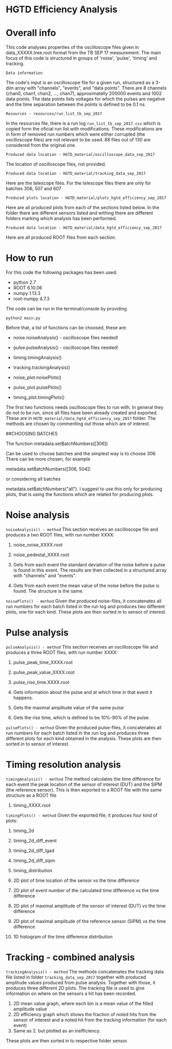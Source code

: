 # HGTD Efficiency Analysis



# Overall info

This code analyses properties of the oscilloscope files given in data_XXXXX.tree.root format
from the TB SEP 17 measurement. The main focus of this code is structured in groups of 'noise', 'pulse', 'timing' and tracking.

 ```Data information```
 
The code's input is an oscilloscope file for a given run, structured as a 3-dim array with "channels", "events", and "data points". There
are 8 channels (chan0, chan1, chan2, ..., chan7), approximatelly 200000 events and 1002 data points. The data points lists voltages for
which the pulses are negative and the time separation between the points is defined to be 0.1 ns.

 ```Resources - resources/run_list_tb_sep_2017```
 
 In the resources file, there is a run log  ```run_list_tb_sep_2017.csv``` which is copied form the oficial run list with modifications.
 These modifications are in form of removed run numbers which were either corrupted (the oscilloscope files) are not relevant to be
 used. 88 files out of 130 are considered from the original one.
 
```Produced data location - HGTD_material/oscilloscope_data_sep_2017```

The location of oscilloscope files, not provided.

```Produced data location - HGTD_material/tracking_data_sep_2017```

Here are the telescope files. For the telescope files there are only for batches 306, 507 and 607
 
```Produced plots location - HGTD_material/plots_hgtd_efficiency_sep_2017```

Here are all produced plots from each of the sections listed below. In the folder there are different sensors listed and withing there are
different folders marking which analysis has been performed.

```Produced data location - HGTD_material/data_hgtd_efficiency_sep_2017```

Here are all produced ROOT files from each section.



# How to run

For this code the following packages has been used:
- python 2.7
- ROOT 6.10.06
- numpy 1.13.3
- root-numpy 4.7.3

The code can be run in the terminal/console by providing

```python2 main.py```

Before that, a list of functions can be choosed, these are:

- noise.noiseAnalysis() - oscilloscope files needed!
- pulse.pulseAnalysis() - oscilloscope files needed!

- timing.timingAnalysis()
- tracking.trackingAnalysis()

- noise_plot.noisePlots()
- pulse_plot.pulsePlots()
- timing_plot.timingPlots()

The first two functions needs oscilloscope files to run with. In general they do not to be run, since all files have been already created and exported. These are in ```HGTD_material/data_hgtd_efficiency_sep_2017``` folder.
The methods are chosen by commenting out those which are of interest.

##CHOOSING BATCHES

The function
metadata.setBatchNumbers([306])

Can be used to choose batches and the simplest way is to choose 306. There can be more chosen, for example

metadata.setBatchNumbers([306, 504])
 
or considering all batches
 
metadata.setBatchNumbers("all"). I suggest to use this only for producing plots, that is using the functions
which are related for producing plots.


# Noise analysis

  ```noiseAnalysis() - method```
This section receives an oscilloscope file and produces a two ROOT files, with run number XXXX:
1. noise_noise_XXXX.root
2. noise_pedestal_XXXX.root

1. Gets from each event the standard deviation of the noise before a pulse is found in this event. The results are then collected in a structured array with "channels" and "events".

2. Gets from each event the mean value of the noise before the pulse is found. The structure is the same.

 ```noisePlots() - method```
Given the produced noise-files, it concatenates all run numbers for each batch listed in the run log and produces two different plots,
one for each kind. These plots are then sorted in to sensor of interest.


# Pulse analysis

  ```pulseAnalysis() - method```
This section receives an oscilloscope file and produces a three ROOT files, with run number XXXX:
1. pulse_peak_time_XXXX.root
2. pulse_peak_value_XXXX.root
3. pulse_rise_time.XXXX.root

1. Gets information about the pulse and at which time in that event it happens.
2. Gets the maximal amplitude value of the same pulse
3. Gets the rise time, which is defined to be 10%-90% of the pulse.

 ```pulsePlots() - method```
Given the produced pulse-files, it concatenates all run numbers for each batch listed in the run log and produces three different plots
for each kind obtained in the analysis. These plots are then sorted in to sensor of interest.


# Timing resolution analysis

   ```timingAnalysis() - method```
 The method calculates the time difference for each event the peak location of the sensor of interest (DUT) and the SiPM (the reference
 sensor). This is then exported to a ROOT file with the same structure as a ROOT file
 
1. timing_XXXX.root

 ```timingPlots() - method```
 Given the exported file, it produces four kind of plots:
 1. timing_2d
 2. timing_2d_diff_event
 3. timing_2d_diff_lgad
 4. timing_2d_diff_sipm
 5. timing_distribution
 
 1. 2D plot of time location of the sensor vs the time difference
 2. 2D plot of event number of the calculated time difference vs the time difference
 3. 2D plot of maximal amplitude of the sensor of interest (DUT) vs the time difference
 4. 2D plot of maximal amplitude of the reference sensor (SiPM) vs the time difference
 5. 1D histogram of the time difference distribution
 
 

# Tracking - combined analysis

```trackingAnalysis() - method```
The methods concatenates the tracking data file listed in folder  ```tracking_data_sep_2017``` together with produced amplitude
values produced from pulse analysis. Together with those, it produces three different 2D plots. The tracking file is used to give
information on where on the sensors a hit has been recorded.

1. 2D mean value graph, where each bin is a mean value of the filled amplitude value
2. 2D efficiency graph which shows the fraction of noted hits from the sensor of interest and a noted hit from the tracking information (for each event)
3. Same as 2. but plotted as an inefficiency.

These plots are then sorted in to respective folder sensor.



